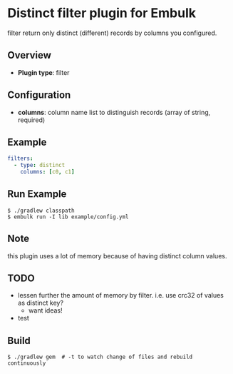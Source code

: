 # Distinct filter plugin for Embulk

filter return only distinct (different) records by columns you configured.

## Overview

* **Plugin type**: filter

## Configuration

- **columns**: column name list to distinguish records (array of string, required)

## Example

```yaml
filters:
  - type: distinct
    columns: [c0, c1]
```

## Run Example

```
$ ./gradlew classpath
$ embulk run -I lib example/config.yml
```

## Note

this plugin uses a lot of memory because of having distinct column values.

## TODO

- lessen further the amount of memory by filter. i.e. use crc32 of values as distinct key?
  - want ideas!
- test

## Build

```
$ ./gradlew gem  # -t to watch change of files and rebuild continuously
```
